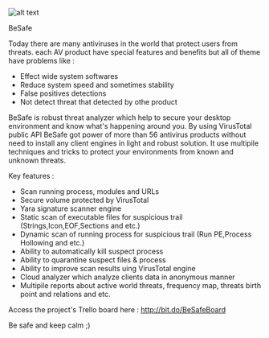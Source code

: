 ![alt text](https://github.com/MojtabaTajik/BeSafe/blob/master/Resources/Besaf_Logo.png)

BeSafe

Today there are many antiviruses in the world that protect users from threats. each AV product have special features and benefits but all of theme have problems like :

- Effect wide system softwares
- Reduce system speed and sometimes stability
- False positives detections
- Not detect threat that detected by othe product

BeSafe is robust threat analyzer which help to secure your desktop environment and know what's happening around you.
By using VirusTotal public API BeSafe got power of more than 56 antivirus products without need to install any client engines in light and robust solution.
It use multipile techniques and tricks to protect your environments from known and unknown threats.

Key features :

- Scan running process, modules and URLs
- Secure volume protected by VirusTotal
- Yara signature scanner engine
- Static scan of executable files for suspicious trail (Strings,Icon,EOF,Sections and etc.)
- Dynamic scan of running process for suspicious trail (Run PE,Process Hollowing and etc.)
- Ability to automatically kill suspect process
- Ability to quarantine suspect files & process
- Ability to improve scan results uing VirusTotal engine
- Cloud analyzer which analyze clients data in anonymous manner
- Multipile reports about active world threats, frequency map, threats birth point and relations and etc.

Access the project's Trello board here : http://bit.do/BeSafeBoard

Be safe and keep calm ;)